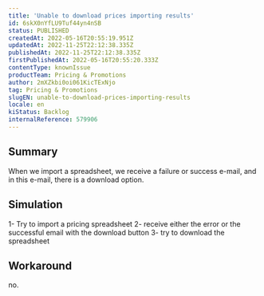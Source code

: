```yaml
---
title: 'Unable to download prices importing results'
id: 6skX0nYfLU9Tuf44yn4nSB
status: PUBLISHED
createdAt: 2022-05-16T20:55:19.951Z
updatedAt: 2022-11-25T22:12:38.335Z
publishedAt: 2022-11-25T22:12:38.335Z
firstPublishedAt: 2022-05-16T20:55:20.333Z
contentType: knownIssue
productTeam: Pricing & Promotions
author: 2mXZkbi0oi061KicTExNjo
tag: Pricing & Promotions
slugEN: unable-to-download-prices-importing-results
locale: en
kiStatus: Backlog
internalReference: 579906
---
```


## Summary



When we import a spreadsheet, we receive a failure or success e-mail, and in this e-mail, there is a download option.



## Simulation



1- Try to import a pricing spreadsheet
2- receive either the error or the successful email with the download button
3- try to download the spreadsheet



## Workaround


no.

